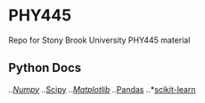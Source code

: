 # PHY445
Repo for Stony Brook University PHY445 material

## Python Docs
..*[Numpy](https://numpy.org/devdocs/reference/index.html)
..*[Scipy](https://docs.scipy.org/doc/scipy/reference/)
..*[Matplotlib](https://matplotlib.org/contents.html)
..*[Pandas](https://pandas.pydata.org/pandas-docs/stable/user_guide/index.html#user-guide)
..*[scikit-learn](https://scikit-learn.org/stable/)
